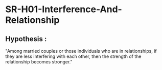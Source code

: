 # SR-H01-Interference-And-Relationship

## Hypothesis : 
"Among married couples or those individuals who are in relationships, if they are less interfering with each other, then the strength of the relationship becomes stronger."

